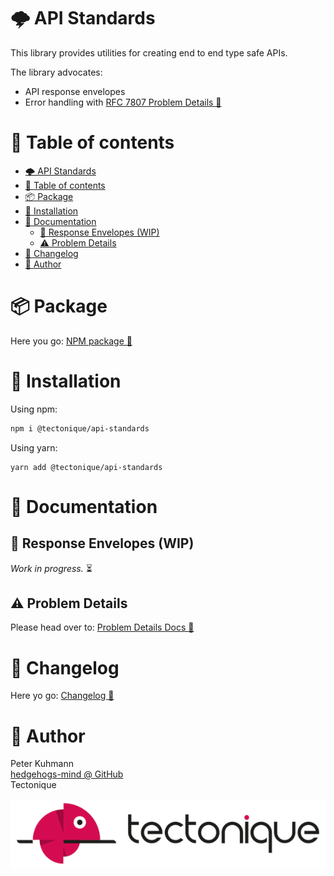 # 🌩 API Standards

This library provides utilities for creating end to end type safe APIs.

The library advocates:

- API response envelopes
- Error handling with [RFC 7807 Problem Details 🔗](https://www.rfc-editor.org/rfc/rfc7807)

# 📖 Table of contents

<!-- TOC -->
* [🌩 API Standards](#-api-standards)
* [📖 Table of contents](#-table-of-contents)
* [📦 Package](#-package)
* [💾 Installation](#-installation)
* [📑 Documentation](#-documentation)
  * [📨 Response Envelopes (WIP)](#-response-envelopes--wip-)
  * [⚠️ Problem Details](#-problem-details)
* [📜 Changelog](#-changelog)
* [🦔 Author](#-author)
<!-- TOC -->

# 📦 Package

Here you go: [NPM package 🔗](https://www.npmjs.com/package/@tectonique/api-standards)

# 💾 Installation

Using npm:
```bash
npm i @tectonique/api-standards
```

Using yarn:
```
yarn add @tectonique/api-standards
```

# 📑 Documentation

## 📨 Response Envelopes (WIP)

_Work in progress._ ⏳

## ⚠️ Problem Details

Please head over to: [Problem Details Docs 🔗](./ProblemDetails/README.md)


# 📜 Changelog

Here yo go: [Changelog 🔗](CHANGELOG.md)

# 🦔 Author

Peter Kuhmann
<br>[hedgehogs-mind @ GitHub](https://github.com/hedgehogs-mind)
<br>Tectonique

![Tectonique Logo](.assets/tectonique-small.png)
